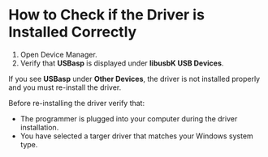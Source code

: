 # How to Check if the Driver is Installed Correctly 
1. Open Device Manager.
2. Verify that **USBasp** is displayed under **libusbK USB Devices**.

If you see **USBasp** under **Other Devices**, the driver is not installed properly and you must re-install the driver. 

Before re-installing the driver verify that:
* The programmer is plugged into your computer during the driver installation.
* You have selected a targer driver that matches your Windows system type.
